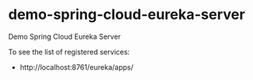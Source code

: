 # demo-spring-cloud-eureka-server
Demo Spring Cloud Eureka Server

To see the list of registered services:
* http://localhost:8761/eureka/apps/
